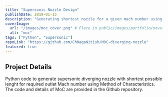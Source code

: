 ```yaml
---
title: "Supersonic Nozzle Design"
publishDate: 2019-01-15
description: "Generating shortest nozzle for a given mach number using Method of Characteristics."
coverImage:
  url: "/images/moc_cover.png" # Place in public/images/portfolio/novaflow/
  alt: "moc"
tags: ["Python", "Supersonic"]
repoLink: "https://github.com/ChNagaNitish/MOC-diverging-nozzle"
featured: true
---
```


## Project Details
Python code to generate supersonic diverging nozzle with shortest possible lenght for required outlet Mach number using Method of Characteristics. The code and details of MoC are provided in the Github repository.